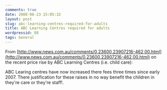 ```yaml
---
comments: true
date: 2008-06-23 15:05:32
layout: post
slug: abc-learning-centres-required-for-adults
title: ABC Learning Centres required for adults
wordpressid: 88
tags: General
---
```


From [http://www.news.com.au/comments/0,23600,23907216-462,00.html](http://www.news.com.au/comments/0,23600,23907216-462,00.html) on the recent price rise by ABC Learning Centres (i.e. child care):



> 
ABC Learing centres have now increased there fees three times since early 2007. There justification for these raises in no way benefit the children in they're care or they're staff!.

